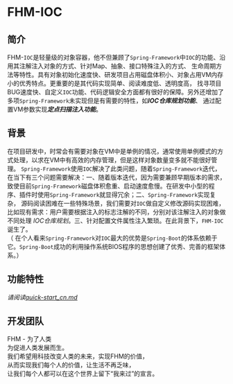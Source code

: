 # FHM-IOC

## 简介

FHM-`IOC`是轻量级的对象容器，他不但兼顾了`Spring-Framework`中`IOC`的功能、沿用其注解注入对象的方式、针对Map、抽象、接口特殊注入的方式、
生命周期方法等特性。具有对象初始化速度快、研发项目占用磁盘体积小、对象占用VM内存小的优秀特点。更重要的是其代码实现简单、阅读难度低、透明度高，
找寻项目BUG速度快、自定义`IOC`功能、代码逻辑安全方面都有很好的保障。另外还增加了多项`Spring-Framework`未实现但是有需要的特性，如***IOC仓库规划功能***、
通过配置VM参数实现***定点扫描注入功能***。

## 背景

在项目研发中，时常会有需要对象在VM中是单例的情况，通常使用单例模式的方式处理，以求在VM中有高效的内存管理，但是这样对象数量变多就不能很好管理。
`Spring-Framework`使用`IOC`解决了此类问题，随着`Spring-Framework`迭代，在当下有三个问题需要解决：一、随着版本迭代，因为需要兼顾早期版本的需求，
致使目前`Spring-Framework`磁盘体积愈重、启动速度愈慢。在研发中小型的程序、插件时使用`Spring-Framework`就显得冗余；二、`Spring-Framework`实现复杂，
源码阅读困难在一些特殊场景，我们需要对`IOC`做自定义修改源码实现困难，比如现有需求：用户需要根据注入的标志注解的不同，分别对该注解注入的对象做不同处理
_IOC仓库规划_。三、针对配置文件属性注入繁琐。在此背景下，`FHM-IOC`诞生了。\
（ 在个人看来`Spring-Framework`对`IOC`最大的优势是`Spring-Boot`的体系依赖于它。`Spring-Boot`成功的利用操作系统BIOS程序的思想创建了优秀、完善的框架体系。）

## 功能特性

_请阅读[quick-start_cn.md](quick-start_cn.md)_

## 开发团队

FHM - 为了人类  
为促进人类发展而生。  
我们希望用科技改变人类的未来，实现FHM的价值，  
从而实现我们每个人的价值，让生活不再乏味，  
让我们每个人都可以在这个世界上留下“我来过”的宣言。


